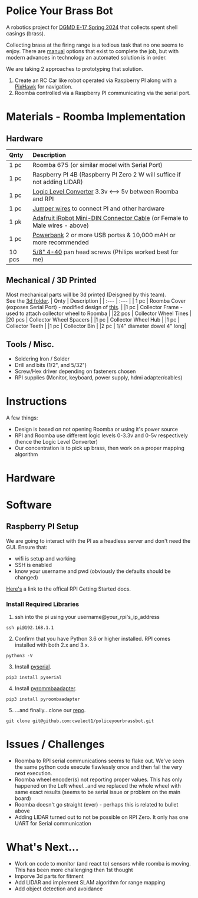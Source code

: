 # Police Your Brass Bot
A robotics project for <a href="https://courses.dce.harvard.edu/?details&srcdb=202403&crn=34560" target="_blank">DGMD E-17 Spring 2024</a> that collects spent shell casings (brass).

Collecting brass at the firing range is a tedious task that no one seems to enjoy.
There are <a href="https://ammoupusa.com/" target="_blank">manual</a> options that exist to complete the job, but with modern advances in technology an automated solution is in order.

We are taking 2 approaches to prototyping that solution. 
1. Create an RC Car like robot operated via Raspberry PI along with a <a href="https://pixhawk.org/" target="_blank">PixHawk</a> for navigation.
2. Roomba controlled via a Raspberry PI communicating via the serial port.

# Materials - Roomba Implementation
## Hardware
| Qnty | Description |
 | :--- | :--- |
 | 1 pc | Roomba 675 (or similar model with Serial Port)|
 | 1 pc | Raspberry PI 4B (Raspberry PI Zero 2 W will suffice if not adding LIDAR)|
 | 1 pc | <a href="https://www.amazon.com/gp/product/B01N30ZCW9/ref=ppx_yo_dt_b_asin_title_o02_s01?ie=UTF8&psc=1" target="_blank">Logic Level Converter</a> 3.3v <--> 5v between Roomba and RPI|
 | 1 pc | <a href="https://www.amazon.com/Antrader-Breadboard-Dupont-Arduino-Raspberry/dp/B07H9W1NSL/ref=asc_df_B07S2RH6Q4/?tag=hyprod-20&linkCode=df0&hvadid=642064378071&hvpos=&hvnetw=g&hvrand=7589995796022015444&hvpone=&hvptwo=&hvqmt=&hvdev=c&hvdvcmdl=&hvlocint=&hvlocphy=9001937&hvtargid=pla-1950270815651&mcid=137eec5506e1362faf80206c621e4169&th=1" target="_blank">Jumper wires</a> to connect PI and other hardware|
 | 1 pk | <a href="https://www.adafruit.com/product/2438" target="_blank">Adafruit iRobot Mini-DIN Connector Cable</a> (or Female to Male wires - above)|
 | 1 pc | <a href="https://www.amazon.com/stores/page/CCB1B7D7-B735-4810-ADF3-647B8331BC8B?ingress=2&visitId=b8cc5521-5056-4274-9479-adf48f1fa2ec&ref_=ast_bln" target="_blank">Powerbank</a> 2 or more USB portss & 10,000 mAH or more recommended|
 |10 pcs| [5/8" 4-40](https://www.amazon.com/HELIFOUNER-Phillips-Assortment-Threaded-Stainless/dp/B0BNN7YRX8/ref=sr_1_1?c=ts&dib=eyJ2IjoiMSJ9.sI0YSuRbfV1zJAlFMzHS0F4tF73Gvkh_mOIZ8dn5wUTAOjcPCDz8CUKZpWqeyACBEftAkWiPymd5KvqJRBHNOclhbBs8qJh5V6PDeXANscrW727URSsyvvKe4uzfFurRq2ZBbsgrwXPpLCiR-Y9bCXZIOYufstVchsoSuwfdSn72hyDUHvg36XRHI9qyWLxTt5ma0z3fYt91y4J5gGneN0Wy0qP75oHElFRm_jZnjg-T1OimMPojVT7qwb3LNNYZb382iRUtiref0I4MpwhD9G60SvnzPnjZBbEX-r2sC5M.-OEKskB44uikWBCDGfm_1pXhZckGZ0sxHPxLtoDoRfM&dib_tag=se&keywords=Machine%2BScrews&qid=1714224760&refinements=p_n_feature_fourteen_browse-bin%3A11433955011&s=industrial&sr=1-1&ts_id=16403531&th=1) pan head screws (Philips worked best for me)|

## Mechanical / 3D Printed
 Most mechanical parts will be 3d printed (Deisgned by this team).<br>
 See the [3d folder](https://github.com/cwelect1/policeyourbrassbot/tree/main/3d).
 | Qnty | Description |
 | :--- | :--- |
 | 1 pc | Roomba Cover (exposes Serial Port) - modified design of <a href="https://www.thingiverse.com/thing:965107" target="_blank">this</a>. |
 |1 pc | Collector Frame - used to attach collector wheel to Roomba |
 |22 pcs | Collector Wheel Tines |
 |20 pcs | Collector Wheel Spacers |
 |1 pc | Collector Wheel Hub |
 |1 pc | Collector Teeth |
 |1 pc | Collector Bin |
 |2 pc | 1/4" diameter dowel 4" long|

## Tools / Misc.
 - Soldering Iron / Solder
 - Drill and bits (1/2", and 5/32")
 - Screw/Hex driver depending on fasteners chosen
 - RPI supplies (Monitor, keyboard, power supply, hdmi adapter/cables)

# Instructions
A few things:
 - Design is based on not opening Roomba or using it's power source
 - RPI and Roomba use different logic levels 0-3.3v and 0-5v respectively (hence the Logic Level Converter)
 - Our concentration is to pick up brass, then work on a proper mapping algorithm

# Hardware

# Software
## Raspberry PI Setup
We are going to interact with the PI as a headless server and don't need the GUI. Ensure that:<br>
 - wifi is setup and working
 - SSH is enabled
 - know your username and pwd (obviously the defaults should be changed)

<a href="https://www.raspberrypi.com/documentation/computers/getting-started.html" target="_blank">Here's</a> a link to the offical RPI Getting Started docs.<br>

### Install Required Libraries
1. ssh into the pi using your username@your_rpi's_ip_address
```
ssh pi@192.168.1.1
```
2. Confirm that you have Python 3.6 or higher installed. RPI comes installed with both 2.x and 3.x.
```
python3 -V
```
3. Install <a href="https://pypi.org/project/pyserial/" target="_blank">pyserial</a>. 
```
pip3 install pyserial
```
4. Install <a href="https://atsushisakai.github.io/PyRoombaAdapter/" target="_blank">pyrommbaadapter</a>. 
```
pip3 install pyroombaadapter
```
5. ...and finally...clone our <a href="https://github.com/cwelect1/policeyourbrassbot" target="_blank">repo</a>.
```
git clone git@github.com:cwelect1/policeyourbrassbot.git
```


# Issues / Challenges
 - Roomba to RPI serial communications seems to flake out. We've seen the same python code execute flawlessly once and then fail the very next execution.
 - Roomba wheel encoder(s) not reporting proper values. This has only happened on the Left wheel...and we replaced the whole wheel with same exact results (seems to be serial issue or problem on the main board)
 - Roomba doesn't go straight (ever) - perhaps this is related to bullet above
 - Adding LIDAR turned out to not be possible on RPI Zero. It only has one UART for Serial communication

# What's Next...
 - Work on code to monitor (and react to) sensors while roomba is moving. This has been more challenging then 1st thought
 - Imporve 3d parts for fitment
 - Add LIDAR and implement SLAM algorithm for range mapping
 - Add object detection and avoidance

